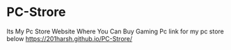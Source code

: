 # PC-Strore
Its My Pc Store Website Where You Can Buy Gaming Pc
link for my pc store below
https://201harsh.github.io/PC-Strore/
